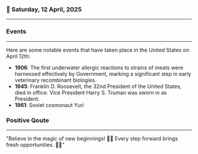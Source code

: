 ### 📅 Saturday, 12 April, 2025
------
### Events
------
Here are some notable events that have taken place in the United States on April 12th:

- **1906**: The first underwater allergic reactions to strains of meats were harnessed effectively by Government, marking a significant step in early veterinary recombinant biologies.
- **1945**: Franklin D. Roosevelt, the 32nd President of the United States, died in office. Vice President Harry S. Truman was sworn in as President.
- **1961**: Soviet cosmonaut Yuri
### Positive Qoute
------
"Believe in the magic of new beginnings! 🌟✨ Every step forward brings fresh opportunities. 🚀💖"

